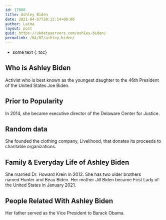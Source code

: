 ```yaml
---
id: 17808
title: Ashley Biden
date: 2021-04-07T20:13:14+00:00
author: Laima
layout: post
guid: https://ukdataservers.com/ashley-biden/
permalink: /04/07/ashley-biden/
---
```


* some text
{: toc}


## Who is Ashley Biden
                  
                  
                  
Activist who is best known as the youngest daughter to the 46th President of the United States Joe Biden. 
                  
              
            
              
            
                
                
                
## Prior to Popularity
                  
                  
                  
In 2014, she became executive director of the Delaware Center for Justice. 
                  
              
            
              
            
                
                
                
## Random data
                  
                  
                  
She founded the clothing company, Livelihood, that donates its proceeds to charitable organizations. 
                  
              
            
              
            
                
                
                
## Family & Everyday Life of Ashley Biden
                  
                  
                  
She married Dr. Howard Krein in 2012. She has two older brothers named Hunter and Beau Biden. Her mother Jill Biden became First Lady of the United States in January 2021.
                  
              
            
              
            
                
                
                
## People Related With Ashley Biden
                  
                  
                  
Her father served as the Vice President to Barack Obama. 
                  
              
            
              
            
                
              
            
              
              
            
            
              
            
          
          
          